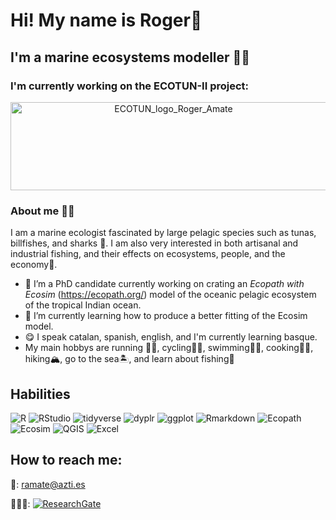 
<h1>Hi! My name is Roger👋</h1>

<h2>I'm a marine ecosystems modeller 🌊🐋</h2>

### I'm currently working on the ECOTUN-II project:
<p align="center">
  <img src="https://github.com/user-attachments/assets/9675968f-eff2-4575-b625-3ceed6992fa8" alt="ECOTUN_logo_Roger_Amate" width="506" height="141">


### About me 👨‍💻
I am a marine ecologist fascinated by large pelagic species such as tunas, billfishes, and sharks 🦈. I am also very interested in both artisanal and industrial fishing, and their effects on ecosystems, people, and the economy🎣.
- 📝 I’m a PhD candidate currently working on crating an _Ecopath with Ecosim_ (https://ecopath.org/) model of the oceanic pelagic ecosystem of the tropical Indian ocean.
- 🌱 I’m currently learning how to produce a better fitting of the Ecosim model.
- 😋 I speak catalan, spanish, english, and I'm currently learning basque. 
- My main hobbys are running 🏃‍♂, cycling🚴‍♂️, swimming🏊‍♂️, cooking👨‍🍳, hiking🏔️, go to the sea🏝️, and learn about fishing🎣

## Habilities
![R](https://img.shields.io/badge/R-276DC3?style=for-the-badge&logo=r&logoColor=white)
![RStudio](https://img.shields.io/badge/RStudio-75AADB?style=for-the-badge&logo=rstudio&logoColor=white)
![tidyverse](https://img.shields.io/badge/tidyverse-1A162D?style=for-the-badge&logo=tidyverse&logoColor=white)
![dyplr](https://img.shields.io/badge/dplyr-1A162D?style=for-the-badge&logo=dplyr&logoColor=white)
![ggplot](https://img.shields.io/badge/ggplot2-1A162D?style=for-the-badge&logo=ggplot2&logoColor=white)
![Rmarkdown](https://img.shields.io/badge/Rmarkdown-276DC3?style=for-the-badge&logo=r&logoColor=white)
![Ecopath](https://img.shields.io/badge/Ecopath-008080?style=for-the-badge&logo=ecopath&logoColor=white)
![Ecosim](https://img.shields.io/badge/Ecosim-008080?style=for-the-badge&logo=ecosim&logoColor=white)
![QGIS](https://img.shields.io/badge/QGIS-3BAB3A?style=for-the-badge&logo=qgis&logoColor=white)
![Excel](https://img.shields.io/badge/Excel-217346?style=for-the-badge&logo=microsoft-excel&logoColor=white)

## How to reach me:

📧: ramate@azti.es

🧑🏼‍🔬: <a href="https://www.researchgate.net/profile/Roger-Amate"><img alt="ResearchGate" src="https://img.shields.io/badge/ResearchGate-00CCBB?style=flat-square&logo=researchgate" ></a>


